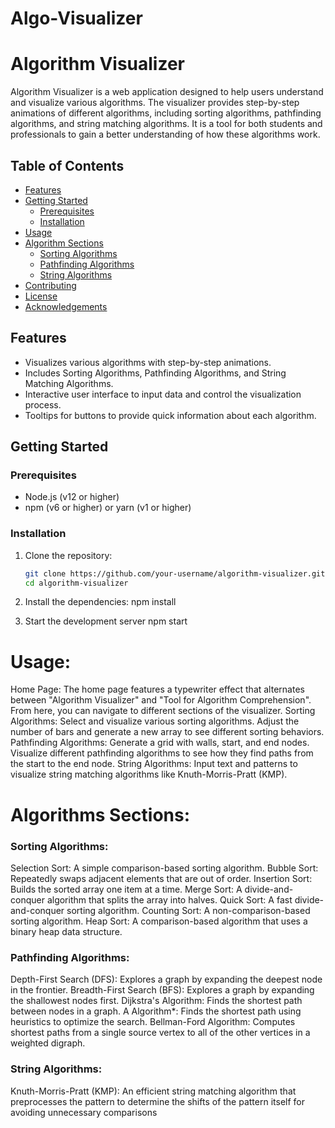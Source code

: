# Algo-Visualizer
# Algorithm Visualizer

Algorithm Visualizer is a web application designed to help users understand and visualize various algorithms. The visualizer provides step-by-step animations of different algorithms, including sorting algorithms, pathfinding algorithms, and string matching algorithms. It is a tool for both students and professionals to gain a better understanding of how these algorithms work.

## Table of Contents
- [Features](#features)
- [Getting Started](#getting-started)
  - [Prerequisites](#prerequisites)
  - [Installation](#installation)
- [Usage](#usage)
- [Algorithm Sections](#algorithm-sections)
  - [Sorting Algorithms](#sorting-algorithms)
  - [Pathfinding Algorithms](#pathfinding-algorithms)
  - [String Algorithms](#string-algorithms)
- [Contributing](#contributing)
- [License](#license)
- [Acknowledgements](#acknowledgements)

## Features
- Visualizes various algorithms with step-by-step animations.
- Includes Sorting Algorithms, Pathfinding Algorithms, and String Matching Algorithms.
- Interactive user interface to input data and control the visualization process.
- Tooltips for buttons to provide quick information about each algorithm.

## Getting Started

### Prerequisites
- Node.js (v12 or higher)
- npm (v6 or higher) or yarn (v1 or higher)

### Installation
1. Clone the repository:
   ```sh
   git clone https://github.com/your-username/algorithm-visualizer.git
   cd algorithm-visualizer

2. Install the dependencies:
    npm install

3. Start the development server
    npm start

# Usage:
Home Page: The home page features a typewriter effect that alternates between "Algorithm Visualizer" and "Tool for Algorithm Comprehension". From here, you can navigate to different sections of the visualizer.
Sorting Algorithms: Select and visualize various sorting algorithms. Adjust the number of bars and generate a new array to see different sorting behaviors.
Pathfinding Algorithms: Generate a grid with walls, start, and end nodes. Visualize different pathfinding algorithms to see how they find paths from the start to the end node.
String Algorithms: Input text and patterns to visualize string matching algorithms like Knuth-Morris-Pratt (KMP).

# Algorithms Sections:
### Sorting Algorithms:
Selection Sort: A simple comparison-based sorting algorithm.
Bubble Sort: Repeatedly swaps adjacent elements that are out of order.
Insertion Sort: Builds the sorted array one item at a time.
Merge Sort: A divide-and-conquer algorithm that splits the array into halves.
Quick Sort: A fast divide-and-conquer sorting algorithm.
Counting Sort: A non-comparison-based sorting algorithm.
Heap Sort: A comparison-based algorithm that uses a binary heap data structure.

### Pathfinding Algorithms:
Depth-First Search (DFS): Explores a graph by expanding the deepest node in the frontier.
Breadth-First Search (BFS): Explores a graph by expanding the shallowest nodes first.
Dijkstra's Algorithm: Finds the shortest path between nodes in a graph.
A Algorithm*: Finds the shortest path using heuristics to optimize the search.
Bellman-Ford Algorithm: Computes shortest paths from a single source vertex to all of the other vertices in a weighted digraph.

### String Algorithms:
Knuth-Morris-Pratt (KMP): An efficient string matching algorithm that preprocesses the pattern to determine the shifts of the pattern itself for avoiding unnecessary comparisons


